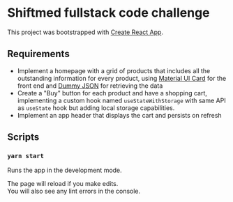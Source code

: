 # Shiftmed fullstack code challenge

This project was bootstrapped with [Create React App](https://github.com/facebook/create-react-app).

## Requirements

- Implement a homepage with a grid of products that includes all the outstanding information for every product, 
  using [Material UI Card](https://mui.com/material-ui/react-card/#complex-interaction) for the front end
  and [Dummy JSON](https://dummyjson.com/products) for retrieving the data
- Create a "Buy" button for each product and have a shopping cart, implementing a custom hook named
  `useStateWithStorage` with same API as `useState` hook but adding local storage capabilities.
- Implement an app header that displays the cart and persists on refresh

## Scripts

### `yarn start`

Runs the app in the development mode.

The page will reload if you make edits.\
You will also see any lint errors in the console.
  
